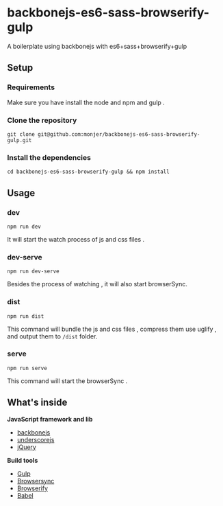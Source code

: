 # backbonejs-es6-sass-browserify-gulp

A boilerplate using backbonejs with es6+sass+browserify+gulp

## Setup 

### Requirements

Make sure you have install the node and npm and gulp .

### Clone the repository 

```
git clone git@github.com:monjer/backbonejs-es6-sass-browserify-gulp.git
```

### Install the dependencies

```
cd backbonejs-es6-sass-browserify-gulp && npm install
```

## Usage

### dev

```
npm run dev
```
It will start the watch process of js and css files .

### dev-serve

```
npm run dev-serve
```

Besides the process of watching , it will also start browserSync. 

### dist


```
npm run dist
```
This command will bundle the js and css files , compress them use uglify , and output them to `/dist` folder.

### serve


```
npm run serve
```

This command will start the browserSync .


## What's inside

**JavaScript framework and lib**

+ [backbonejs](backbonejs.org)
+ [underscorejs](underscorejs.org)
+ [jQuery](jquery.com)


**Build tools**

+ [Gulp](http://gulpjs.com/)
+ [Browsersync](https://browsersync.io/)
+ [Browserify](https://github.com/substack/node-browserify)
+ [Babel](babeljs.io)
